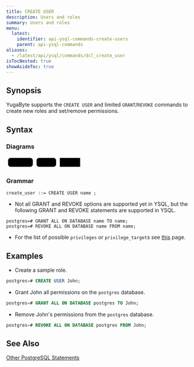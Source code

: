 ```yaml
---
title: CREATE USER
description: Users and roles
summary: Users and roles
menu:
  latest:
    identifier: api-ysql-commands-create-users
    parent: api-ysql-commands
aliases:
  - /latest/api/ysql/commands/dcl_create_user
isTocNested: true
showAsideToc: true
---
```


## Synopsis 

YugaByte supports the `CREATE USER` and limited `GRANT`/`REVOKE` commands to create new roles and set/remove permissions.

## Syntax

### Diagrams

<svg class="rrdiagram" version="1.1" xmlns:xlink="http://www.w3.org/1999/xlink" xmlns="http://www.w3.org/2000/svg" width="205" height="34" viewbox="0 0 205 34"><path class="connector" d="M0 21h5m67 0h10m53 0h10m55 0h5"/><rect class="literal" x="5" y="5" width="67" height="24" rx="7"/><text class="text" x="15" y="21">CREATE</text><rect class="literal" x="82" y="5" width="53" height="24" rx="7"/><text class="text" x="92" y="21">USER</text><a xlink:href="../grammar_diagrams#name"><rect class="rule" x="145" y="5" width="55" height="24"/><text class="text" x="155" y="21">name</text></a></svg>

### Grammar

```
create_user ::= CREATE USER name ;
```

- Not all GRANT and REVOKE options are supported yet in YSQL, but the following GRANT and REVOKE statements are supported in YSQL.
```
postgres=# GRANT ALL ON DATABASE name TO name;
postgres=# REVOKE ALL ON DATABASE name FROM name;
```

- For the list of possible `privileges` or `privilege_target`s see [this](https://www.postgresql.org/docs/9.0/static/sql-grant.html) page.

## Examples

- Create a sample role.

```sql
postgres=# CREATE USER John;
```

- Grant John all permissions on the `postgres` database.

```sql
postgres=# GRANT ALL ON DATABASE postgres TO John;
```

- Remove John's permissions from the `postgres` database.

```sql
postgres=# REVOKE ALL ON DATABASE postgres FROM John;
```

## See Also

[Other PostgreSQL Statements](..)